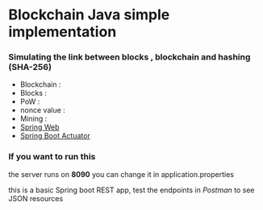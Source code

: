 # Blockchain Java simple implementation

### Simulating the link between blocks , blockchain and hashing (SHA-256)

* Blockchain : 
* Blocks :
* PoW :
* nonce value :
* Mining : 
* [Spring Web](https://docs.spring.io/spring-boot/docs/2.5.5/reference/htmlsingle/#boot-features-developing-web-applications)
* [Spring Boot Actuator](https://docs.spring.io/spring-boot/docs/2.5.5/reference/htmlsingle/#production-ready)

### If you want to run this 

the server runs on **8090** you can change it in application.properties 

this is a basic Spring boot REST app, 
test the endpoints in *Postman* to see JSON resources 


